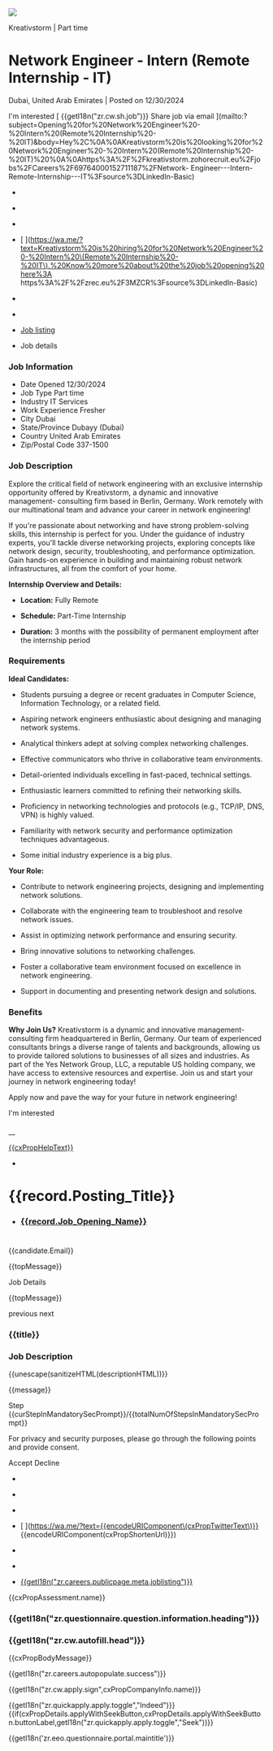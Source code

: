 [
![](/recruit/viewCareerImage.do?page_id=69764000000401668&type=logo&file_name=256x256_transparent.png)
](https://kreativstorm.de)

Kreativstorm | Part time

# Network Engineer - Intern (Remote Internship - IT)

Dubai, United Arab Emirates | Posted on 12/30/2024

I'm interested  [ {{getI18n("zr.cw.sh.job")}}  Share job via email
](mailto:?subject=Opening%20for%20Network%20Engineer%20-%20Intern%20\(Remote%20Internship%20-%20IT\)&body=Hey%2C%0A%0AKreativstorm%20is%20looking%20for%20Network%20Engineer%20-%20Intern%20\(Remote%20Internship%20-%20IT\)%20%0A%0Ahttps%3A%2F%2Fkreativstorm.zohorecruit.eu%2Fjobs%2FCareers%2F69764000152711187%2FNetwork-
Engineer---Intern-Remote-Internship---IT%3Fsource%3DLinkedIn-Basic)

  * [ ](https://www.facebook.com/sharer/sharer.php?u=https%3A%2F%2Fzrec.eu%2F3MZCR%3Fsource%3DLinkedIn-Basic)
  * [ ](https://twitter.com/intent/tweet?url=https%3A%2F%2Fzrec.eu%2F3MZCR%3Fsource%3DLinkedIn-Basic&text=Kreativstorm%20is%20hiring%20for%20Network%20Engineer%20-%20Intern%20\(Remote%20Internship%20-%20IT\).%20Know%20more%20about%20the%20job%20opening%20here%3A&via=Kreativstorm&hashtags=Kreativstorm)
  * [ ](https://www.linkedin.com/sharing/share-offsite/?url=https%3A%2F%2Fkreativstorm.zohorecruit.eu%2Fjobs%2FCareers%2F69764000152711187%2FNetwork-Engineer---Intern-Remote-Internship---IT%3Fsource%3DLinkedIn-Basic%26t%3D573)
  * [ ](https://wa.me/?text=Kreativstorm%20is%20hiring%20for%20Network%20Engineer%20-%20Intern%20\(Remote%20Internship%20-%20IT\).%20Know%20more%20about%20the%20job%20opening%20here%3A https%3A%2F%2Fzrec.eu%2F3MZCR%3Fsource%3DLinkedIn-Basic)
  * [ ](https://telegram.me/share/url?url=https%3A%2F%2Fzrec.eu%2F3MZCR%3Fsource%3DLinkedIn-Basic&text=Kreativstorm%20is%20hiring%20for%20Network%20Engineer%20-%20Intern%20\(Remote%20Internship%20-%20IT\).%20Know%20more%20about%20the%20job%20opening%20here%3A)
  * [ ](https://zrec.eu/3MZCR?source=LinkedIn-Basic)

  * [ Job listing](https://kreativstorm.zohorecruit.eu/jobs/Careers)
  * Job details

### Job Information

  * Date Opened 12/30/2024 
  * Job Type Part time 
  * Industry IT Services 
  * Work Experience Fresher 
  * City Dubai 
  * State/Province Dubayy (Dubai) 
  * Country United Arab Emirates 
  * Zip/Postal Code 337-1500 

### Job Description

Explore the critical field of network engineering with an exclusive internship
opportunity offered by Kreativstorm, a dynamic and innovative management-
consulting firm based in Berlin, Germany. Work remotely with our multinational
team and advance your career in network engineering!  

If you're passionate about networking and have strong problem-solving skills,
this internship is perfect for you. Under the guidance of industry experts,
you'll tackle diverse networking projects, exploring concepts like network
design, security, troubleshooting, and performance optimization. Gain hands-on
experience in building and maintaining robust network infrastructures, all
from the comfort of your home.  

**Internship Overview and Details:**  

  * **Location:** Fully Remote  

  * **Schedule:** Part-Time Internship  

  * **Duration:** 3 months with the possibility of permanent employment after the internship period  

  

  

### Requirements

**Ideal Candidates:**  

  * Students pursuing a degree or recent graduates in Computer Science, Information Technology, or a related field.  

  * Aspiring network engineers enthusiastic about designing and managing network systems.  

  * Analytical thinkers adept at solving complex networking challenges.  

  * Effective communicators who thrive in collaborative team environments.  

  * Detail-oriented individuals excelling in fast-paced, technical settings.  

  * Enthusiastic learners committed to refining their networking skills.  

  * Proficiency in networking technologies and protocols (e.g., TCP/IP, DNS, VPN) is highly valued.  

  * Familiarity with network security and performance optimization techniques advantageous.  

  * Some initial industry experience is a big plus.  

**Your Role:**  

  * Contribute to network engineering projects, designing and implementing network solutions.  

  * Collaborate with the engineering team to troubleshoot and resolve network issues.  

  * Assist in optimizing network performance and ensuring security.  

  * Bring innovative solutions to networking challenges.  

  * Foster a collaborative team environment focused on excellence in network engineering.  

  * Support in documenting and presenting network design and solutions.  

  

  

### Benefits

**Why Join Us?** Kreativstorm is a dynamic and innovative management-
consulting firm headquartered in Berlin, Germany. Our team of experienced
consultants brings a diverse range of talents and backgrounds, allowing us to
provide tailored solutions to businesses of all sizes and industries. As part
of the Yes Network Group, LLC, a reputable US holding company, we have access
to extensive resources and expertise. Join us and start your journey in
network engineering today!  

Apply now and pave the way for your future in network engineering!  

  

  

I'm interested

####

__

[{{cxPropHelpText}}](javascript:;)

[ ]({{prependProtocol\(meta.org_info.website\)}})

  * 

[ ]({{prependProtocol\(org_info.website\)}})

# {{record.Posting_Title}}

* ###  [{{record.Job_Opening_Name}}]({{getJobViewUrl\(record.id,record.Posting_Title,meta\)}})

#

[](javascript:;)

##

{{candidate.Email}}

{{topMessage}}

Job Details

{{topMessage}}

previous next

###  {{title}}

### Job Description

{{unescape(sanitizeHTML(descriptionHTML))}}

{{message}}

Step {{curStepInMandatorySecPrompt}}/{{totalNumOfStepsInMandatorySecPrompt}}

For privacy and security purposes, please go through the following points and
provide consent.

Accept Decline

  * [ ](https://www.facebook.com/sharer/sharer.php?u={{encodeURIComponent\(cxPropShortenUrl\)}})
  * [ ](https://twitter.com/intent/tweet?url={{encodeURIComponent\(cxPropShortenUrl\)}}&text={{encodeURIComponent\(cxPropTwitterText\)}}&via={{encodeURIComponent\(cxPropCompanyName\)}}&hashtags={{encodeURIComponent\(replaceSpace\(cxPropCompanyName\)\)}})
  * [ ](https://www.linkedin.com/sharing/share-offsite/?url={{encodeURIComponent\(cxPropPageUrl\)}}{{encodeURIComponent\('&t='\)}}{{randomNumber}})
  * [ ](https://wa.me/?text={{encodeURIComponent\(cxPropTwitterText\)}} {{encodeURIComponent\(cxPropShortenUrl\)}})
  * [ ](https://telegram.me/share/url?url={{encodeURIComponent\(cxPropShortenUrl\)}}&text={{encodeURIComponent\(cxPropTwitterText\)}})
  * [ ]({{cxPropShortenUrl}})

  * [ {{getI18n("zr.careers.publicpage.meta.joblisting")}}]({{expHandlers\(isNotEmpty\(meta.listpage_callback_url\),'?:',meta.listpage_callback_url,meta.list_url\)}})

{{cxPropAssessment.name}}

###  {{getI18n("zr.questionnaire.question.information.heading")}}

### {{getI18n("zr.cw.autofill.head")}}

{{cxPropBodyMessage}}

{{getI18n("zr.careers.autopopulate.success")}}

{{getI18n("zr.cw.apply.sign",cxPropCompanyInfo.name)}}

{{getI18n("zr.quickapply.apply.toggle","Indeed")}}
{{if(cxPropDetails.applyWithSeekButton,cxPropDetails.applyWithSeekButton.buttonLabel,getI18n("zr.quickapply.apply.toggle","Seek"))}}

{{getI18n('zr.eeo.questionnaire.portal.maintitle')}}

